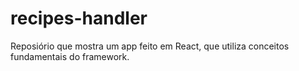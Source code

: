 # recipes-handler
Reposiório que mostra um app feito em React, que utiliza conceitos fundamentais do framework.
